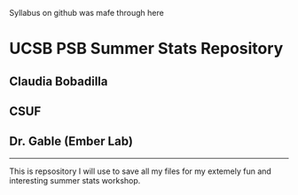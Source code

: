 
Syllabus on github was mafe through here

# UCSB PSB Summer Stats Repository

## Claudia Bobadilla

## CSUF

## Dr. Gable (Ember Lab)

------------------------------------------------------------------------

This is repsository I will use to save all my files for my extemely fun
and interesting summer stats workshop.
